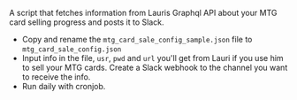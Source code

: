 A script that fetches information from Lauris Graphql API about your MTG card selling progress and posts it to Slack. 

- Copy and rename the `mtg_card_sale_config_sample.json` file to `mtg_card_sale_config.json`
- Input info in the file, `usr`, `pwd` and `url` you'll get from Lauri if you use him to sell your MTG cards. Create a Slack webhook to the channel you want to receive the info. 
- Run daily with cronjob.
